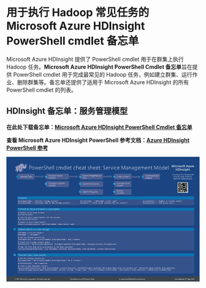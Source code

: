 <properties 
	pageTitle="HDInsight Hadoop PowerShell Cmdlet 备忘单 | Microsoft Azure" 
	description="一个可下载的 HDInsight Hadoop Powershell cmdlet 备忘单，可帮助你在 Azure HDInsight 中执行标准的 Hadoop 任务。"
	services="hdinsight" 
	documentationCenter="" 
	authors="nitinme" 
	manager="paulettm" 
	editor="cgronlun"/>

<tags
	ms.service="hdinsight"
	ms.date="11/29/2015"
	wacn.date="01/14/2016"/>


# 用于执行 Hadoop 常见任务的 Microsoft Azure HDInsight PowerShell cmdlet 备忘单

Microsoft Azure HDInsight 提供了 PowerShell cmdlet 用于在群集上执行 Hadoop 任务。**Microsoft Azure HDInsight PowerShell Cmdlet 备忘单**旨在提供 PowerShell cmdlet 用于完成最常见的 Hadoop 任务，例如建立群集、运行作业、删除群集等。备忘单还提供了适用于 Microsoft Azure HDInsight 的所有 PowerShell cmdlet 的列表。

## HDInsight 备忘单：服务管理模型

**在此处下载备忘单：[Microsoft Azure HDInsight PowerShell Cmdlet 备忘单](http://download.microsoft.com/download/B/7/D/B7DBB509-164D-4343-9894-12D1FB053776/HDI_PowerShell_Cmdlet_CheatSheet.pdf)**

**查看 Microsoft Azure HDInsight PowerShell 参考文档：[Azure HDInsight PowerShell 参考](https://msdn.microsoft.com/zh-cn/library/azure/dn858087.aspx)**

![用于执行 Hadoop 常见任务的 HDInsight PowerShell Cmdlet 备忘单](./media/hdinsight-hadoop-powershell-cmdlet-cheat-sheet/HDI.PowerShell.Cmdlet.CheatSheet.png)


<!---HONumber=71-->